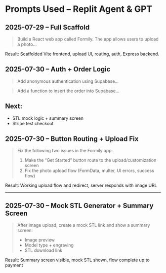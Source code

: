 # Prompts Used – Replit Agent & GPT

## 2025-07-29 – Full Scaffold
> Build a React web app called Formily. The app allows users to upload a photo...

Result: Scaffolded Vite frontend, upload UI, routing, auth, Express backend.

## 2025-07-30 – Auth + Order Logic
> Add anonymous authentication using Supabase...

> Add a function to insert the order into Supabase...

## Next:
- STL mock logic + summary screen
- Stripe test checkout

## 2025-07-30 – Button Routing + Upload Fix
> Fix the following two issues in the Formily app:
> 1. Make the “Get Started” button route to the upload/customization screen
> 2. Fix the photo upload flow (FormData, multer, UI errors, success flow)

Result: Working upload flow and redirect, server responds with image URL

---

## 2025-07-30 – Mock STL Generator + Summary Screen
> After image upload, create a mock STL link and show a summary screen:
> - Image preview
> - Model type + engraving
> - STL download link

Result: Summary screen visible, mock STL shown, flow complete up to payment

